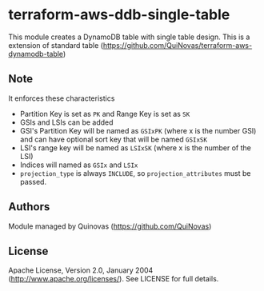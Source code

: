 # terraform-aws-ddb-single-table

This module creates a DynamoDB table with single table design. This is a extension of standard table (https://github.com/QuiNovas/terraform-aws-dynamodb-table)

## Note
It enforces these characteristics
* Partition Key is set as `PK` and Range Key is set as `SK`
* GSIs and LSIs can be added
* GSI's Partition Key will be named as `GSIxPK` (where x is the number GSI) and can have optional sort key that will be named `GSIxSK`
* LSI's range key will be named as `LSIxSK` (where x is the number of the LSI)
* Indices will named as `GSIx` and `LSIx` 
* `projection_type` is always `INCLUDE`, so `projection_attributes` must be passed.


## Authors

Module managed by Quinovas (https://github.com/QuiNovas)

## License

Apache License, Version 2.0, January 2004 (http://www.apache.org/licenses/). See LICENSE for full details.